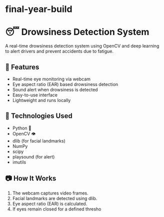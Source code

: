 # final-year-build
# 😴 Drowsiness Detection System

A real-time drowsiness detection system using OpenCV and deep learning to alert drivers and prevent accidents due to fatigue.

## 🚀 Features

- Real-time eye monitoring via webcam
- Eye aspect ratio (EAR) based drowsiness detection
- Sound alert when drowsiness is detected
- Easy-to-use interface
- Lightweight and runs locally

## 🧠 Technologies Used

- Python 🐍
- OpenCV 👁
- dlib (for facial landmarks)
- NumPy
- scipy
- playsound (for alert)
- imutils

## 📷 How It Works

1. The webcam captures video frames.
2. Facial landmarks are detected using dlib.
3. Eye aspect ratio (EAR) is calculated.
4. If eyes remain closed for a defined thresho

